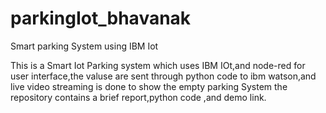 # parkingIot_bhavanak
Smart parking System using IBM Iot

This is a Smart Iot Parking system which uses IBM IOt,and node-red for user interface,the valuse are sent through python code to ibm watson,and live video streaming is done to show the empty parking System
the repository contains a brief report,python code ,and demo link.
